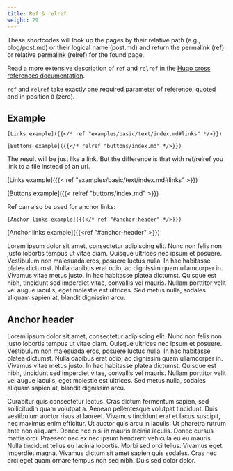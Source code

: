 ```yaml
---
title: Ref & relref
weight: 29
---
```


These shortcodes will look up the pages by their relative path (e.g., blog/post.md) or their logical name (post.md) and return the permalink (ref) or relative permalink (relref) for the found page.

Read a more extensive description of `ref` and `relref` in the [Hugo cross references documentation](https://gohugo.io/content-management/cross-references/).

`ref` and `relref` take exactly one required parameter of reference, quoted and in position `0` (zero).

## Example

```
[Links example]({{</* ref "examples/basic/text/index.md#links" */>}})

[Buttons example]({{</* relref "buttons/index.md" */>}})
```

The result will be just like a link. But the difference is that with ref/relref you link to a file instead of an url.

[Links example]({{< ref "examples/basic/text/index.md#links" >}})

[Buttons example]({{< relref "buttons/index.md" >}})

Ref can also be used for anchor links:

```
[Anchor links example]({{</* ref "#anchor-header" */>}})

```

[Anchor links example]({{<ref "#anchor-header" >}})

Lorem ipsum dolor sit amet, consectetur adipiscing elit. Nunc non felis non justo lobortis tempus ut vitae diam. Quisque ultrices nec ipsum et posuere. Vestibulum non malesuada eros, posuere luctus nulla. In hac habitasse platea dictumst. Nulla dapibus erat odio, ac dignissim quam ullamcorper in. Vivamus vitae metus justo. In hac habitasse platea dictumst. Quisque est nibh, tincidunt sed imperdiet vitae, convallis vel mauris. Nullam porttitor velit vel augue iaculis, eget molestie est ultrices. Sed metus nulla, sodales aliquam sapien at, blandit dignissim arcu.

## Anchor header

Lorem ipsum dolor sit amet, consectetur adipiscing elit. Nunc non felis non justo lobortis tempus ut vitae diam. Quisque ultrices nec ipsum et posuere. Vestibulum non malesuada eros, posuere luctus nulla. In hac habitasse platea dictumst. Nulla dapibus erat odio, ac dignissim quam ullamcorper in. Vivamus vitae metus justo. In hac habitasse platea dictumst. Quisque est nibh, tincidunt sed imperdiet vitae, convallis vel mauris. Nullam porttitor velit vel augue iaculis, eget molestie est ultrices. Sed metus nulla, sodales aliquam sapien at, blandit dignissim arcu.

Curabitur quis consectetur lectus. Cras dictum fermentum sapien, sed sollicitudin quam volutpat a. Aenean pellentesque volutpat tincidunt. Duis vestibulum auctor risus at laoreet. Vivamus tincidunt erat et lacus suscipit, nec maximus enim efficitur. Ut auctor quis arcu in iaculis. Ut pharetra rutrum ante non aliquam. Donec nec nisi in mauris lacinia iaculis. Donec cursus mattis orci. Praesent nec ex nec ipsum hendrerit vehicula eu eu mauris. Nulla tincidunt tellus eu lacinia lobortis. Morbi sed orci tellus. Vivamus eget imperdiet magna. Vivamus dictum sit amet sapien quis sodales. Cras nec orci eget quam ornare tempus non sed nibh. Duis sed dolor dolor.

